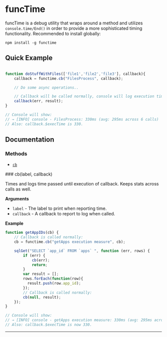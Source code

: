 # funcTime

funcTime is a debug utility that wraps around a method and utilizes `console.time/End()`
in order to provide a more sophisticated timing functionality.
Recommended to install globally:

    npm install -g functime

## Quick Example

```javascript

function doStuffWithFiles(['file1','file2','file3'], callback){
    callback = functime.cb("FilesProcess", callback);

    // Do some async operations..

    // Callback will be called normally, console will log execution time for doStuffWithFiles().
    callback(err, result);
}

// Console will show:
// → [INFO] console - FilesProcess: 330ms (avg: 295ms across 6 calls)
// Also: callback.$execTime is 330.

```


## Documentation

### Methods

* [`cb`](#cb)

<a name="cb" />
### cb(label, callback)

Times and logs time passed until execution of callback.
Keeps stats across calls as well.

__Arguments__

* `label` - The label to print when reporting time.
* `callback` - A callback to report to log when called.

__Example__


```js
function getAppIDs(cb) {
    // Callback is called normally:
    cb = functime.cb("getApps execution measure", cb);

    sqlGet("SELECT `app_id` FROM `apps` ", function (err, rows) {
        if (err) {
            cb(err);
            return;
        }
        var result = [];
        rows.forEach(function(row){
          result.push(row.app_id);
        });
        // Callback is called normally:
        cb(null, result);
    });
}

// Console will show:
// → [INFO] console - getApps execution measure: 330ms (avg: 295ms across 6 calls)
// Also: callback.$execTime is now 330.

```

---------------------------------------